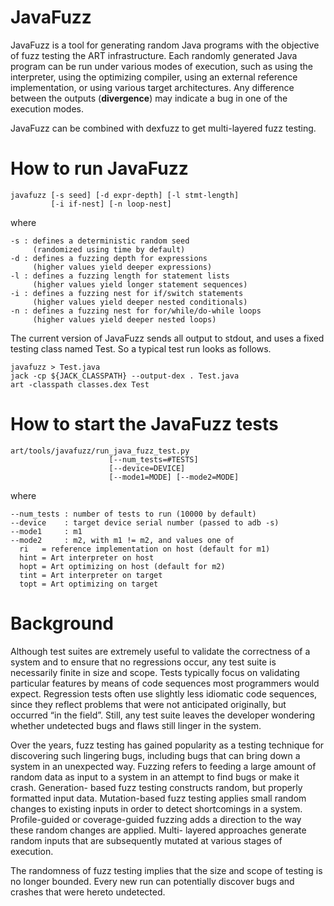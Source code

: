 JavaFuzz
========

JavaFuzz is a tool for generating random Java programs with the objective
of fuzz testing the ART infrastructure. Each randomly generated Java program
can be run under various modes of execution, such as using the interpreter,
using the optimizing compiler, using an external reference implementation,
or using various target architectures. Any difference between the outputs
(**divergence**) may indicate a bug in one of the execution modes.

JavaFuzz can be combined with dexfuzz to get multi-layered fuzz testing.

How to run JavaFuzz
===================

    javafuzz [-s seed] [-d expr-depth] [-l stmt-length]
             [-i if-nest] [-n loop-nest]

where

    -s : defines a deterministic random seed
         (randomized using time by default)
    -d : defines a fuzzing depth for expressions
         (higher values yield deeper expressions)
    -l : defines a fuzzing length for statement lists
         (higher values yield longer statement sequences)
    -i : defines a fuzzing nest for if/switch statements
         (higher values yield deeper nested conditionals)
    -n : defines a fuzzing nest for for/while/do-while loops
         (higher values yield deeper nested loops)

The current version of JavaFuzz sends all output to stdout, and uses
a fixed testing class named Test. So a typical test run looks as follows.

    javafuzz > Test.java
    jack -cp ${JACK_CLASSPATH} --output-dex . Test.java
    art -classpath classes.dex Test

How to start the JavaFuzz tests
===============================

    art/tools/javafuzz/run_java_fuzz_test.py
                          [--num_tests=#TESTS]
                          [--device=DEVICE]
                          [--mode1=MODE] [--mode2=MODE]

where

    --num_tests : number of tests to run (10000 by default)
    --device    : target device serial number (passed to adb -s)
    --mode1     : m1
    --mode2     : m2, with m1 != m2, and values one of
      ri   = reference implementation on host (default for m1)
      hint = Art interpreter on host
      hopt = Art optimizing on host (default for m2)
      tint = Art interpreter on target
      topt = Art optimizing on target

Background
==========

Although test suites are extremely useful to validate the correctness of a
system and to ensure that no regressions occur, any test suite is necessarily
finite in size and scope. Tests typically focus on validating particular
features by means of code sequences most programmers would expect. Regression
tests often use slightly less idiomatic code sequences, since they reflect
problems that were not anticipated originally, but occurred “in the field”.
Still, any test suite leaves the developer wondering whether undetected bugs
and flaws still linger in the system.

Over the years, fuzz testing has gained popularity as a testing technique for
discovering such lingering bugs, including bugs that can bring down a system
in an unexpected way. Fuzzing refers to feeding a large amount of random data
as input to a system in an attempt to find bugs or make it crash. Generation-
based fuzz testing constructs random, but properly formatted input data.
Mutation-based fuzz testing applies small random changes to existing inputs
in order to detect shortcomings in a system. Profile-guided or coverage-guided
fuzzing adds a direction to the way these random changes are applied. Multi-
layered approaches generate random inputs that are subsequently mutated at
various stages of execution.

The randomness of fuzz testing implies that the size and scope of testing is no
longer bounded. Every new run can potentially discover bugs and crashes that were
hereto undetected.
